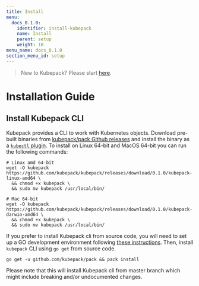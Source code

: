 ```yaml
---
title: Install
menu:
  docs_0.1.0:
    identifier: install-kubepack
    name: Install
    parent: setup
    weight: 10
menu_name: docs_0.1.0
section_menu_id: setup
---
```


> New to Kubepack? Please start [here](/docs/concepts/README.md).

# Installation Guide

## Install Kubepack CLI
Kubepack provides a CLI to work with Kubernetes objects. Download pre-built binaries from [kubepack/pack Github releases](https://github.com/kubepack/pack/releases) and install the binary as a [`kubectl` plugin](https://kubernetes.io/docs/tasks/extend-kubectl/kubectl-plugins/). To install on Linux 64-bit and MacOS 64-bit you can run the following commands:

```console
# Linux amd 64-bit
wget -O kubepack https://github.com/kubepack/kubepack/releases/download/0.1.0/kubepack-linux-amd64 \
  && chmod +x kubepack \
  && sudo mv kubepack /usr/local/bin/

# Mac 64-bit
wget -O kubepack https://github.com/kubepack/kubepack/releases/download/0.1.0/kubepack-darwin-amd64 \
  && chmod +x kubepack \
  && sudo mv kubepack /usr/local/bin/
```

If you prefer to install Kubepack cli from source code, you will need to set up a GO development environment following [these instructions](https://golang.org/doc/code.html). Then, install `kubepack` CLI using `go get` from source code.

```console
go get -u github.com/kubepack/pack && pack install
```

Please note that this will install Kubepack cli from master branch which might include breaking and/or undocumented changes.

